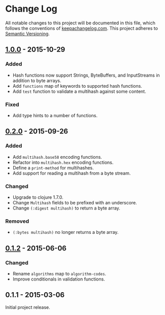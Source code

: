 Change Log
==========

All notable changes to this project will be documented in this file, which
follows the conventions of [keepachangelog.com](http://keepachangelog.com/).
This project adheres to [Semantic Versioning](http://semver.org/).

## [1.0.0] - 2015-10-29

### Added
- Hash functions now support Strings, ByteBuffers, and InputStreams in addition
  to byte arrays.
- Add `functions` map of keywords to supported hash functions.
- Add `test` function to validate a multihash against some content.

### Fixed
- Add type hints to a number of functions.

## [0.2.0] - 2015-09-26

### Added
- Add `multihash.base58` encoding functions.
- Refactor into `multihash.hex` encoding functions.
- Define a `print-method` for multihashes.
- Add support for reading a multihash from a byte stream.

### Changed
- Upgrade to clojure 1.7.0.
- Change `Multihash` fields to be prefixed with an underscore.
- Change `(:digest multihash)` to return a byte array.

### Removed
- `(:bytes multihash)` no longer returns a byte array.

## [0.1.2] - 2015-06-06

### Changed
- Rename `algorithms` map to `algorithm-codes`.
- Improve conditionals in validation functions.

## 0.1.1 - 2015-03-06

Initial project release.

[Unreleased]: https://github.com/greglook/clj-multihash/compare/1.0.0...HEAD
[1.0.0]: https://github.com/greglook/clj-multihash/compare/0.2.0...1.0.0
[0.2.0]: https://github.com/greglook/clj-multihash/compare/0.1.2...0.2.0
[0.1.2]: https://github.com/greglook/clj-multihash/compare/0.1.1...0.1.2
